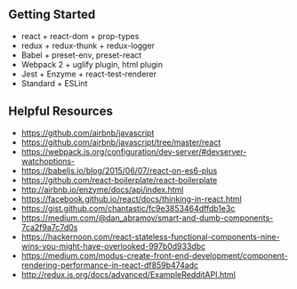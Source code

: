 ## Getting Started
- react + react-dom + prop-types
- redux + redux-thunk + redux-logger
- Babel + preset-env, preset-react
- Webpack 2 + uglify plugin, html plugin
- Jest + Enzyme + react-test-renderer
- Standard + ESLint

## Helpful Resources
- https://github.com/airbnb/javascript
- https://github.com/airbnb/javascript/tree/master/react
- https://webpack.js.org/configuration/dev-server/#devserver-watchoptions-
- https://babeljs.io/blog/2015/06/07/react-on-es6-plus
- https://github.com/react-boilerplate/react-boilerplate
- http://airbnb.io/enzyme/docs/api/index.html
- https://facebook.github.io/react/docs/thinking-in-react.html
- https://gist.github.com/chantastic/fc9e3853464dffdb1e3c
- https://medium.com/@dan_abramov/smart-and-dumb-components-7ca2f9a7c7d0s
- https://hackernoon.com/react-stateless-functional-components-nine-wins-you-might-have-overlooked-997b0d933dbc
- https://medium.com/modus-create-front-end-development/component-rendering-performance-in-react-df859b474adc
- http://redux.js.org/docs/advanced/ExampleRedditAPI.html
